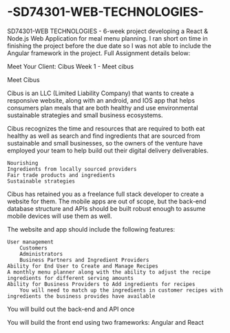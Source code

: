 # -SD74301-WEB-TECHNOLOGIES-
 SD74301-WEB TECHNOLOGIES -  6-week project developing a React & Node.js Web Application for meal menu planning. I ran short on time in finishing the project before the due date so I was not able to include the Angular framework in the project. Full Assignment details below: 

Meet Your Client: Cibus
Week 1 - Meet cibus

Meet Cibus

Cibus is an LLC (Limited Liability Company) that wants to create a responsive website, along with an android, and IOS app that helps consumers plan meals that are both healthy and use environmental sustainable strategies and small business ecosystems.  

Cibus recognizes the time and resources that are required to both eat healthy as well as search and find ingredients that are sourced from sustainable and small businesses, so the owners of the venture have employed your team to help build out their digital delivery deliverables.

    Nourishing 
    Ingredients from locally sourced providers
    Fair trade products and ingredients
    Sustainable strategies

Cibus has retained you as a freelance full stack developer to create a website for them.  The mobile apps are out of scope, but the back-end database structure and APIs should be built robust enough to assume mobile devices will use them as well.

The website and app should include the following features:

    User management
        Customers
        Administrators
        Business Partners and Ingredient Providers
    Ability for End User to Create and Manage Recipes
    A monthly menu planner along with the ability to adjust the recipe ingredients for different serving amounts
    Ability for Business Providers to Add ingredients for recipes
        You will need to match up the ingredients in customer recipes with ingredients the business provides have available

You will build out the back-end and API once

You will build the front end using two frameworks:  Angular and React
